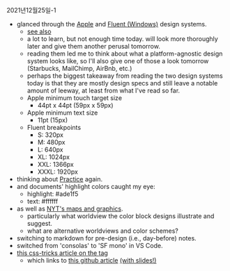 2021년12월25일-1

- glanced through the [Apple](https://developer.apple.com/design/) and [Fluent (Windows)](https://developer.microsoft.com/en-us/fluentui#/styles/web/typography) design systems.
  - [see also](https://developer.apple.com/design/tips/)
  - a lot to learn, but not enough time today. will look more thoroughly later and give them another perusal tomorrow.
  - reading them led me to think about what a platform-agnostic design system looks like, so I'll also give one of those a look tomorrow (Starbucks, MailChimp, AirBnb, etc.)
  - perhaps the biggest takeaway from reading the two design systems today is that they are mostly design specs and still leave a notable amount of leeway, at least from what I've read so far.
  - Apple minimum touch target size
    - 44pt x 44pt (59px x 59px)
  - Apple minimum text size
    - 11pt (15px)
  - Fluent breakpoints
    - S: 320px
    - M: 480px
    - L: 640px
    - XL: 1024px
    - XXL: 1366px
    - XXXL: 1920px
- thinking about [Practice](http://we-practice.com) again.
- and documents' highlight colors caught my eye:
  - highlight: #ade1f5
  - text: #ffffff
- as well as [NYT's maps and graphics](https://www.nytimes.com/interactive/2021/12/23/us/omicron-case-count.html).
  - particularly what worldview the color block designs illustrate and suggest.
  - what are alternative worldviews and color schemes?
- switching to markdown for pre-design (i.e., day-before) notes.
- switched from 'consolas' to 'SF mono' in VS Code.
- [this css-tricks article on the <detail> tag](https://css-tricks.com/using-details-for-menus-and-dialogs-is-an-interesting-idea/)
  - which links to [this github article](https://github.com/muan/details-on-details) [(with slides!)](https://docs.google.com/presentation/d/1hvnPpsJo44BTPfJx28CV95vqk_dt6na1awUbk0kmZYM/edit#slide=id.g3e31444916_0_171)